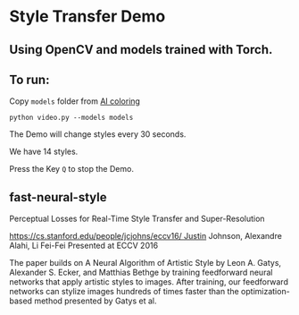 # Style Transfer Demo

## Using OpenCV and models trained with Torch.


## To run:

Copy `models` folder from [AI coloring](https://github.com/Nethika/ai_coloring)

```
python video.py --models models
```

The Demo will change styles every 30 seconds.

We have 14 styles.

Press the Key `Q` to stop the Demo.

## fast-neural-style

Perceptual Losses for Real-Time Style Transfer and Super-Resolution 

https://cs.stanford.edu/people/jcjohns/eccv16/ Justin Johnson, Alexandre Alahi, Li Fei-Fei Presented at ECCV 2016

The paper builds on A Neural Algorithm of Artistic Style by Leon A. Gatys, Alexander S. Ecker, and Matthias Bethge by training feedforward neural networks that apply artistic styles to images. After training, our feedforward networks can stylize images hundreds of times faster than the optimization-based method presented by Gatys et al.

